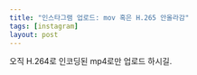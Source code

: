 ```yaml
---
title: "인스타그램 업로드: mov 혹은 H.265 안올라감"
tags: [instagram]
layout: post
---
```


오직 H.264로 인코딩된 mp4로만 업로드 하시길.
